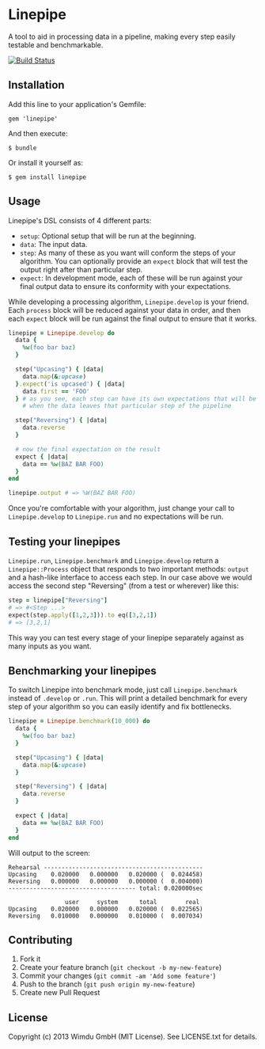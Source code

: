 # Linepipe

A tool to aid in processing data in a pipeline, making every step easily
testable and benchmarkable.

[![Build Status](https://travis-ci.org/wimdu/linepipe.png?branch=master)](https://travis-ci.org/wimdu/linepipe)

## Installation

Add this line to your application's Gemfile:

    gem 'linepipe'

And then execute:

    $ bundle

Or install it yourself as:

    $ gem install linepipe

## Usage

Linepipe's DSL consists of 4 different parts:

* `setup`: Optional setup that will be run at the beginning.
* `data`: The input data.
* `step`: As many of these as you want will conform the steps of your
  algorithm. You can optionally provide an `expect` block that will test the
  output right after than particular step.
* `expect`: In development mode, each of these will be run against your final
  output data to ensure its conformity with your expectations.

While developing a processing algorithm, `Linepipe.develop` is your friend. Each
`process` block will be reduced against your data in order, and then each
`expect` block will be run against the final output to ensure that it works.

```ruby
linepipe = Linepipe.develop do
  data {
    %w(foo bar baz)
  }

  step("Upcasing") { |data|
    data.map(&:upcase)
  }.expect('is upcased') { |data|
    data.first == 'FOO'
  } # as you see, each step can have its own expectations that will be tested
    # when the data leaves that particular step of the pipeline

  step("Reversing") { |data|
    data.reverse
  }

  # now the final expectation on the result
  expect { |data|
    data == %w(BAZ BAR FOO)
  }
end

linepipe.output # => %W(BAZ BAR FOO)
```

Once you're comfortable with your algorithm, just change your call to
`Linepipe.develop` to `Linepipe.run` and no expectations will be run.

## Testing your linepipes

`Linepipe.run`, `Linepipe.benchmark` and `Linepipe.develop` return a `Linepipe::Process` object that
responds to two important methods: `output` and a hash-like
interface to access each step. In our case above we would access the second step
"Reversing" (from a test or wherever) like this:

```ruby
step = linepipe["Reversing"]
# => #<Step ...>
expect(step.apply([1,2,3])).to eq([3,2,1])
# => [3,2,1]
```

This way you can test every stage of your linepipe separately against as many
inputs as you want.

## Benchmarking your linepipes

To switch Linepipe into benchmark mode, just call `Linepipe.benchmark` instead
of `.develop` or `.run`. This will print a detailed benchmark for every step of
your algorithm so you can easily identify and fix bottlenecks.

```ruby
linepipe = Linepipe.benchmark(10_000) do
  data {
    %w(foo bar baz)
  }

  step("Upcasing") { |data|
    data.map(&:upcase)
  }

  step("Reversing") { |data|
    data.reverse
  }

  expect { |data|
    data == %w(BAZ BAR FOO)
  }
end
```

Will output to the screen:

    Rehearsal ---------------------------------------------
    Upcasing    0.020000   0.000000   0.020000 (  0.024458)
    Reversing   0.000000   0.000000   0.000000 (  0.004000)
    ------------------------------------ total: 0.020000sec

                    user     system      total        real
    Upcasing    0.020000   0.000000   0.020000 (  0.022565)
    Reversing   0.010000   0.000000   0.010000 (  0.007034)

## Contributing

1. Fork it
2. Create your feature branch (`git checkout -b my-new-feature`)
3. Commit your changes (`git commit -am 'Add some feature'`)
4. Push to the branch (`git push origin my-new-feature`)
5. Create new Pull Request

## License

Copyright (c) 2013 Wimdu GmbH (MIT License). See LICENSE.txt for details.
